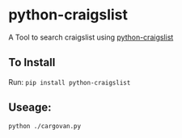 # python-craigslist

A Tool to search craigslist using [python-craigslist](https://github.com/juliomalegria/python-craigslist)

## To Install
Run: `pip install python-craigslist`

## Useage:
`python ./cargovan.py`